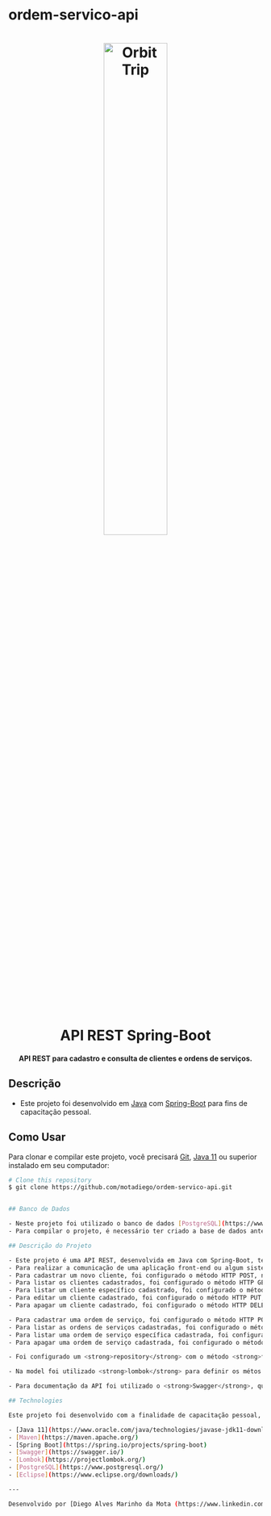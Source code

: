 # ordem-servico-api

<h1 align="center">
    <img alt="Orbit Trip" src="./assets/banner.jpg" width="50%"/>
    <br>
    API REST Spring-Boot
</h1>

<h4 align="center">
  API REST para cadastro e consulta de clientes e ordens de serviços.
</h4>

## Descrição

- Este projeto foi desenvolvido em [Java](https://www.java.com/pt-BR/download/help/whatis_java.html) com [Spring-Boot](https://spring.io/projects/spring-boot) para fins de capacitação pessoal.

## Como Usar

Para clonar e compilar este projeto, você precisará [Git](https://git-scm.com),
[Java 11](https://www.oracle.com/java/technologies/javase-jdk11-downloads.html) ou superior instalado em seu
computador:

```bash
# Clone this repository
$ git clone https://github.com/motadiego/ordem-servico-api.git


## Banco de Dados

- Neste projeto foi utilizado o banco de dados [PostgreSQL](https://www.postgresql.org/), as definições podem ser refatoradas no arquivo <i>application.properties</i> no diretório resources.
- Para compilar o projeto, é necessário ter criado a base de dados antes, neste projeto foi criado como exemplo o 'ordem-servico'.

## Descrição do Projeto

- Este projeto é uma API REST, desenvolvida em Java com Spring-Boot, tendo como base o cadastro e leitura de Clientes e suas Ordens de serviços.
- Para realizar a comunicação de uma aplicação front-end ou algum sistema de testes dos métodos HTTP, foi configurada uma rota que pode ser acessada pelo link: http://localhost:8080, após startar o projeto.
- Para cadastrar um novo cliente, foi configurado o método HTTP POST, na rota '/api/clientes', http://localhost:8080/api/clientes.
- Para listar os clientes cadastrados, foi configurado o método HTTP GET, na rota '/api/clientes', http://localhost:8080/api/clientes.
- Para listar um cliente específico cadastrado, foi configurado o método HTTP GET, na rota 'api/clientes/${id}', http://localhost:8080/api/clientes/${id}, sendo necessário informar por parâmetro o ID do cliente esperado.
- Para editar um cliente cadastrado, foi configurado o método HTTP PUT, na rota 'api/clientes', http://localhost:8080/api/clientes, sendo necessário passar o objeto cliente com todas as informações, principalmente o ID, para editar o cliente.
- Para apagar um cliente cadastrado, foi configurado o método HTTP DELETE, na rota 'api/clientes', http://localhost:8080/api/clientes, sendo necessário passar o ID, para deletar o cliente.

- Para cadastrar uma ordem de serviço, foi configurado o método HTTP POST, na rota '/api/ordemservico', http://localhost:8080/api/ordemservico.
- Para listar as ordens de serviços cadastradas, foi configurado o método HTTP GET, na rota '/api/ordemservico', http://localhost:8080/api/ordemservico.
- Para listar uma ordem de serviço específica cadastrada, foi configurado o método HTTP GET, na rota 'api/ordemservico/${id}', http://localhost:8080/api/ordemservico/${id}, sendo necessário informar por parâmetro o ID da ordem de serviço esperada.
- Para apagar uma ordem de serviço cadastrada, foi configurado o método HTTP DELETE, na rota 'api/ordemservico', http://localhost:8080/api/ordemservico, sendo necessário passar o ID, para deletar a ordem de serviço.

- Foi configurado um <strong>repository</strong> com o método <strong>findByCpf()</strong> e <strong>findByEmail()</strong> o qual é utilizado na rota de cadastro de clientes, para as demais rotas foi utilizado os próprios métodos do Spring-Boot configurados em <i>JpaRepository</i>.

- Na model foi utilizado <strong>lombok</strong> para definir os métos get, set, modificadores de acesso, os construtores e definição da tabela a ser criada no banco.

- Para documentação da API foi utilizado o <strong>Swagger</strong>, que pode ser acessado pelo link: http://localhost:8080/swagger-ui.html, após startar o projeto.

## Technologies

Este projeto foi desenvolvido com a finalidade de capacitação pessoal, utilizando as seguintes tecnologias:

- [Java 11](https://www.oracle.com/java/technologies/javase-jdk11-downloads.html)
- [Maven](https://maven.apache.org/)
- [Spring Boot](https://spring.io/projects/spring-boot)
- [Swagger](https://swagger.io/)
- [Lombok](https://projectlombok.org/)
- [PostgreSQL](https://www.postgresql.org/)
- [Eclipse](https://www.eclipse.org/downloads/)

---

Desenvolvido por [Diego Alves Marinho da Mota (https://www.linkedin.com/in/diego-alves-b3349819a/)
